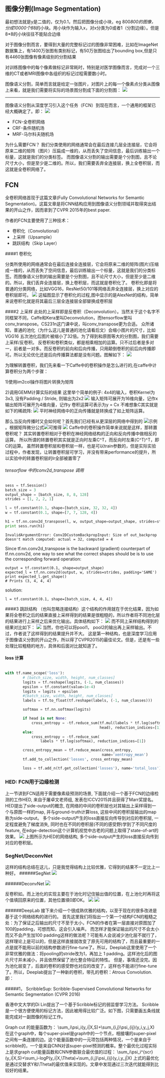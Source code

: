 ## 图像分割(Image Segmentation)

最初想法就是y是二值的，仅为0.1，然后把图像分成小块，eg 800*800的图像，分成10000个8*8的小块。用小块作为输入x，对x分类为0或者1（分割边缘）。但是8*8的小块往往不能贴合边缘

对于图像分割而言，要得到大量的完整标记过的图像非常困难，比如在ImageNet数据集上，有1400万张图有类别标记，有50万张图给出了bounding box,但是只有4460张图像有像素级别的分割结果

对训练图像中的每个像素做标记非常耗时，特别是对医学图像而言，完成对一个三维的CT或者MRI图像中各组织的标记过程需要数小时。


图像语义分割，简单而言就是给定一张图片，对图片上的每一个像素点分类从图像上来看，就是我们需要将实际的场景图分割成下面的分割图：
![](Pictures/1.jpg) 

----

图像语义分割从深度学习引入这个任务（FCN）到现在而言，一个通用的框架已经大概确定了。即：
![](Pictures/2.png) 

 -  FCN-全卷积网络
 - CRF-条件随机场
 - MRF-马尔科夫随机场
 

为什么需要FCN？
我们分类使用的网络通常会在最后连接几层全连接层，它会将原来二维的矩阵（图片）压扁成一维的，从而丢失了空间信息，最后训练输出一个标量，这就是我们的分类标签。
而图像语义分割的输出需要是个分割图，且不论尺寸大小，但是至少是二维的。所以，我们需要丢弃全连接层，换上全卷积层，而这就是全卷积网络了。


## FCN


全卷积网络首现于这篇文章(Fully Convolutional Networks for Semantic Segmentation)。这篇文章是将CNN结构应用到图像语义分割领域并取得突出结果的开山之作，因而拿到了CVPR 2015年的best paper.

作者的FCN主要使用了三种技术：
- 卷积化（Convolutional）
- 上采样（Upsample）
- 跳跃结构（Skip Layer）

####1 卷积化

分类所使用的网络通常会在最后连接全连接层，它会将原来二维的矩阵(图片)压缩成一维的，从而丢失了空间信息，最后训练输出一个标量，这就是我们的分类标签。而图像语义分割的输出需要是个分割图，且不论尺寸大小，但是至少是二维的。所以，我们丢弃全连接层，换上卷积层，而这就是卷积化了。
卷积化即是将普通的分类网络，比如VGG16，ResNet50/101等网络丢弃全连接层，换上对应的卷积层即可。
![](Pictures/3.png) 
这幅图显示了卷积化的过程,图中显示的是AlexNet的结构，简单来说卷积化就是将其最后三层全连接层全部替换成卷积层


####2 上采样
此处的上采样即是反卷积（Deconvolution）。当然关于这个名字不同框架不同，Caffe和Kera里叫Deconvolution，而tensorflow里叫conv_transpose。CS231n这门课中说，叫conv_transpose更为合适。
众所诸知，普通的池化（为什么这儿是普通的池化请看后文）会缩小图片的尺寸，比如VGG16 五次池化后图片被缩小了32倍。为了得到和原图等大的分割图，我们需要上采样/反卷积。
反卷积和卷积类似，都是相乘相加的运算。只不过后者是多对一，前者是一对多。而反卷积的前向和后向传播，只用颠倒卷积的前后向传播即可。所以无论优化还是后向传播算法都是没有问题。图解如下：
![](Pictures/4.jpg) 

为理解转置卷积，我们先来看一下Caffe中的卷积操作是怎么进行的,在caffe中计算卷积分为两个步骤：

1)使用im2col操作将图片转换为矩阵

2)调用GEMM计算实际的结果
这里举个简单的例子:
4x4的输入，卷积Kernel为3x3, 没有Padding / Stride, 则输出为2x2
![](Pictures/13.png) 
输入矩阵可展开为16维向量，记作x
输出矩阵可展开为4维向量，记作y
卷积运算可表示为y = Cx
不难想象C其实就是如下的稀疏阵:
![](Pictures/14.png) 
平时神经网络中的正向传播就是转换成了如上矩阵运算。

那么当反向传播时又会如何呢？首先我们已经有从更深层的网络中得到的
![示例](http://latex.codecogs.com/gif.latex?\small&space;\frac{\partial&space;Loss}{\partial&space;y})。根据矩阵微分公式![](http://latex.codecogs.com/gif.latex?\small&space;\frac{\partial&space;Ax&space;&plus;b}{\partial&space;x}=A^T)可推得
![](http://latex.codecogs.com/gif.latex?\small&space;\frac{\partial&space;Loss}{\partial&space;x}&space;=&space;\frac{\partial&space;Loss}{\partial&space;y}&space;\cdot&space;\frac{\partial&space;y}{\partial&space;x}&space;=C^T\frac{\partial&space;Loss}{\partial&space;y})
Caffe中的卷积操作简单来说就是这样，那转置卷积呢？
其实转置卷积相对于卷积在神经网络结构的正向和反向传播中做相反的运算。
所以所谓的转置卷积其实就是正向时左乘C^T，而反向时左乘(C^T)^T，即C的运算。
虽然转置卷积层和卷积层一样，也是可以train参数的，但是实际实验过程中，作者发现，让转置卷积层可学习，并没有带来performance的提升，所以实验中的转置卷积层的lr全部被置零了

###### tensorflow 中的conv2d_transpose 调用
```python
sess = tf.Session()
batch_size = 3
output_shape = [batch_size, 8, 8, 128]
strides = [1, 2, 2, 1]

l = tf.constant(0.1, shape=[batch_size, 32, 32, 4])
w = tf.constant(0.1, shape=[7, 7, 128, 4])

h1 = tf.nn.conv2d_transpose(l, w, output_shape=output_shape, strides=strides, padding='SAME')
print sess.run(h1)
```
```
InvalidArgumentError: Conv2DCustomBackpropInput: Size of out_backprop doesn't match computed: actual = 32, computed = 4
```
Since tf.nn.conv2d_transpose is the backward (gradient) counterpart of tf.nn.conv2d, one way to see what the correct shapes should be is to use the corresponding forward operation:
```
output = tf.constant(0.1, shape=output_shape)
expected_l = tf.nn.conv2d(output, w, strides=strides, padding='SAME')
print expected_l.get_shape()
# Prints (3, 4, 4, 4)
```
solution:
```
l = tf.constant(0.1, shape=[batch_size, 4, 4, 4])

```
####3 跳跃结构
（也叫忽略连接结构）这个结构的作用就在于优化结果，因为如果将全卷积之后的结果直接上采样得到的结果是很粗糙的，所以作者将不同池化层的结果进行上采样之后来优化输出。具体结构如下：
![](Pictures/5.png) 
而不同上采样结构得到的结果对比如下：
![](Pictures/6.png) 
当然，你也可以将pool1， pool2的输出再上采样输出。不过，作者说了这样得到的结果提升并不大。
这是第一种结构，也是深度学习应用于图像语义分割的开山之作，所以得了CVPR2015的最佳论文。但是，还是有一些处理比较粗糙的地方，具体和后面对比就知道了。



#### loss 计算
```python

with tf.name_scope('loss'):
	    # [batch_size, width, height, num_classes]
        logits = tf.reshape(logits, (-1, num_classes))
        epsilon = tf.constant(value=1e-4)
        logits = logits + epsilon
        #[batch_size, width, height, num_classes]
        labels = tf.to_float(tf.reshape(labels, (-1, num_classes)))

        softmax = tf.nn.softmax(logits)

        if head is not None:
            cross_entropy = -tf.reduce_sum(tf.mul(labels * tf.log(softmax),
                                           head), reduction_indices=[1])
        else:
            cross_entropy = -tf.reduce_sum(
                labels * tf.log(softmax), reduction_indices=[1])

        cross_entropy_mean = tf.reduce_mean(cross_entropy,
                                            name='xentropy_mean')
        tf.add_to_collection('losses', cross_entropy_mean)

        loss = tf.add_n(tf.get_collection('losses'), name='total_loss')

```

### HED: FCN用于边缘检测

上一节讲到FCN适用于需要像素级预测的场景, 下面就介绍一个基于FCN的边缘检测的工作HED, 来自于屠卓文老师组, 发表在ICCV2015并且获得了Marr奖提名。
HED提出了side-output的概念, 在网络的中间的卷积层也对其输出上采样得到一个与原图一样的map, 并与ground-truth计算loss, 这些中间的卷积层输出的map称为side-output。 多个side-output产生的loss直接反向传导到对应的卷积层, 一定程度避免了梯度消失, 同时也在不同的卷积层(不同的感受野)学到了不同尺度的feature, 在edge-detection这个计算机视觉中古老的问题上取得了state-of-art的效果。
![](Pictures/12.png) 
上图所示为HED的网络结构, 多个side-output产生的loss直接反向传到对应的卷积层。



### SegNet/DeconvNet
这样的结构总结在这儿，只是我觉得结构上比较优雅，它得到的结果不一定比上一种好。
######SegNet
![](Pictures/7.png)
 
######DeconvNet
![](/home/zack/Pictures/8.jpg)

反卷积如。而上池化的实现主要在于池化时记住输出值的位置，在上池化时再将这个值填回原来的位置，其他位置填0即OK。
![](/home/zack/Pictures/9_1.jpg) 
![](/home/zack/Pictures/10.jpg) 

######DeepLab
接下来介绍一个很成熟优雅的结构，以至于现在的很多改进是基于这个网络结构的进行的。
首先这里我们将指出一个第一个结构FCN的粗糙之处：为了保证之后输出的尺寸不至于太小，FCN的作者在第一层直接对原图加了100的padding，可想而知，这会引入噪声。
而怎样才能保证输出的尺寸不会太小而又不会产生加100 padding这样的做法呢？可能有人会说减少池化层不就行了，这样理论上是可以的，但是这样直接就改变了原先可用的结构了，而且最重要的一点是就不能用以前的结构参数进行fine-tune了。所以，Deeplab这里使用了一个非常优雅的做法：将pooling的stride改为1，再加上 1 padding。这样池化后的图片尺寸并未减小，并且依然保留了池化整合特征的特性。
但是，事情还没完。因为池化层变了，后面的卷积的感受野也对应的改变了，这样也不能进行fine-tune了。所以，Deeplab提出了一种新的卷积，带孔的卷积：Atrous Convolution.即：



#####1， ScribbleSup: Scribble-Supervised Convolutional Networks for Semantic Segmentation (CVPR 2016)

香港中文大学的Di Lin提出了一个基于Scribble标记的弱监督学习方法。 Scribble是一个很方便使用的标记方法，因此被用得比较广泛。如下图，只需要画五条线就能完成对一副图像的标记工作。


Graph cut 的能量函数为：
\sum_i\psi_i(y_i|X,S)+\sum_{i,j}\psi_{ij}(y_i,y_j,X)
在这个graph中，每个super-pixel是graph中的一个节点，相接壤的super-pixel之间有一条连接的边。这个能量函数中的一元项包括两种情况，一个是来自于scribble的，一个是来自CNN对该super-pixel预测的概率。整个最优化过程实际上是求graph cut能量函数和CNN参数联合最优值的过程：
\sum_i\psi_i^{scr}(y_i|X,S)+\sum_i-logP(y_i|X,\Theta)+\sum_{i,j}\psi_{ij}(y_i,y_j|X)
上式的最优化是通过交替求Y和\Theta的最优值来实现的。文章中发现通过三次迭代就能得到比较好的结果。
